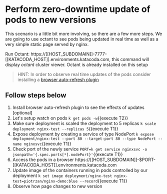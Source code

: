 # Perform zero-downtime update of pods to new versions

This scenario is a little bit more involving, so there are a few more steps. We are going to use octant to see pods being updated in real time as well as a very simple static page served by nginx.

Run Octant: https://[[HOST_SUBDOMAIN]]-7777-[[KATACODA_HOST]].environments.katacoda.com, this command will display *octant* cluster viewer. Octant is already installed on this setup

> HINT: In order to observe real time updates of the pods consider installing a [browser auto-refresh plugin](https://www.supersimpleautorefresh.tk/)

## Follow steps below

1. Install browser auto-refresh plugin to see the effects of updates [optional]
2. Let's setup watch on pods `k get pods -w`{{execute T2}}
3. Make sure deployment is scaled the deployment to 5 replicas `k scale deployment nginx-test --replicas 5`{{execute T1}}
4. Expose deployment by creating a service of type NodePort `k expose deployment/nginx-test --port 80 --target-port 80 --type NodePort --name nginxsvc`{{execute T1}}
5. Check port of the newly service `PORT=k get service nginxsvc -o jsonpath='{.spec.ports[*].nodePort}'`{{execute T1}}
6. Access the pods in a browser https://[[HOST_SUBDOMAIN]]-$PORT-[[KATACODA_HOST]].environments.katacoda.com
7. Update image of the containers running in pods controlled by our deployment `k set image deployment/nginx-test nginx-test=piotrzan/nginx-demo:blue --record`{{execute T1}}
8. Observe how page changes to new version